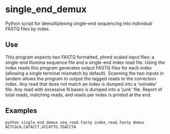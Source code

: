 single_end_demux
================

Python script for demultiplexing single-end sequencing into individual FASTQ files by index.

## Use
This program expects two FASTQ formatted, phred scaled input files: a single-end Illumina sequence file and a single-end index read file. Using the index reads this program generates output FASTQ files for each index (allowing a single terminal mismatch by default). Scanning the two inputs in tandem allows the program to output the tagged reads to the correction index. Any read that does not match an index is dumped into a 'noindex' file. Any read with excessive N bases is dumped into a 'junk' file. Report of total reads, matching reads, and reads per index is printed at the end.

## Examples
    python single_end_demux seq_read.fastq index_read.fastq demux ACTCGCA,CATACCT,GCCATTG,TGACCTA
	